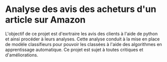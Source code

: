 Analyse des avis des acheturs d'un article sur Amazon
===================
L'objectif de ce projet est d'exrtraire les avis des clients à l'aide de python et ainsi procéder à leurs analyses.
Cette analyse conduit à la mise en place de modèle classifieurs pour pouvoir les classées à l'aide des algorithmes en apprentissage automatique.
Ce projet est sujet à toutes critiques et d'améliorations.

